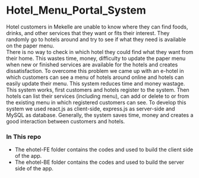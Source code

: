 # Hotel_Menu_Portal_System
Hotel customers in Mekelle are unable to know where they can find foods, drinks, and other services that they want or fits their interest. 
They randomly go to hotels around and try to see if what they need is available on the paper menu.  
There is no way to check in which hotel they could find what they want from their home. 
This wastes time, money, difficulty to update the paper menu when new or finished services are available for the hotels and creates dissatisfaction. 
To overcome this problem we came up with an e-hotel in which customers can see a menu of hotels around online and hotels can easily update their menu.
This system reduces time and money wastage. This system works, first customers and hotels register to the system. 
Then hotels can list their services (including menu), can add or delete to or from the existing menu in which registered customers can see. 
To develop this system we used react.js as client-side, express.js as server-side and MySQL as database. 
Generally, the system saves time, money and creates a good interaction between customers and hotels. 
### In This repo 
- The ehotel-FE folder contains the codes and used to build the client side of the app.
- The ehotel-BE folder contains the codes and used to build the server side of the app.
